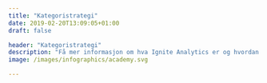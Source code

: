 ```yaml
---
title: "Kategoristrategi"
date: 2019-02-20T13:09:05+01:00
draft: false

header: "Kategoristrategi"
description: "Få mer informasjon om hva Ignite Analytics er og hvordan det kan hjelpe din bedrift"
image: /images/infographics/academy.svg

---
```


<script charset="utf-8" type="text/javascript" src="//js.hsforms.net/forms/shell.js"></script>

<script>

  hbspt.forms.create({

                portalId: "4304957",

                formId: "317dfa16-c571-4995-9fcd-00fd4ef3ca03"

});

</script>